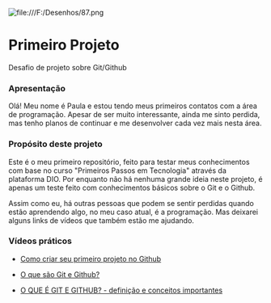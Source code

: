 ![file:///F:/Desenhos/87.png](F:\Desenhos\87.png)

# Primeiro Projeto

Desafio de projeto sobre Git/Github

### Apresentação

Olá! Meu nome é Paula e estou tendo meus primeiros contatos com a área de programação. Apesar de ser muito interessante, ainda me sinto perdida, mas tenho planos de continuar e me desenvolver cada vez mais nesta área. 

### Propósito deste projeto

Este é o meu primeiro repositório, feito para testar meus conhecimentos com base no curso "Primeiros Passos em Tecnologia" através da plataforma DIO. Por enquanto não há nenhuma grande ideia neste projeto, é apenas um teste feito com conhecimentos básicos sobre o Git e o Github.


Assim como eu, há outras pessoas que podem se sentir perdidas quando estão aprendendo algo, no meu caso atual, é a programação. Mas deixarei alguns links de vídeos que também estão me ajudando.

### Vídeos práticos

* [Como criar seu primeiro projeto no Github](https://www.youtube.com/watch?v=iR6-3AT1WfE&t=189s)
* [O que são Git e Github?](https://www.youtube.com/watch?v=P4BNi_yPehc)			

* [O QUE É GIT E GITHUB? - definição e conceitos importantes](https://www.youtube.com/watch?v=DqTITcMq68k)
